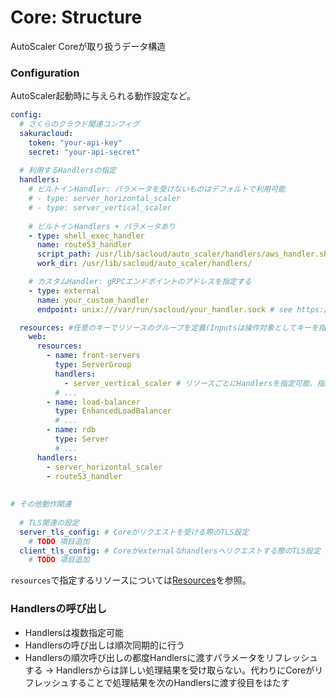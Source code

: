 # Core: Structure

AutoScaler Coreが取り扱うデータ構造

### Configuration

AutoScaler起動時に与えられる動作設定など。

```yaml
config: 
  # さくらのクラウド関連コンフィグ
  sakuracloud:
    token: "your-api-key"
    secret: "your-api-secret"
    
  # 利用するHandlersの指定  
  handlers:
    # ビルトインHandler: パラメータを受けないものはデフォルトで利用可能
    # - type: server_horizontal_scaler 
    # - type: server_vertical_scaler
    
    # ビルトインHandlers + パラメータあり
    - type: shell_exec_handler
      name: route53_handler
      script_path: /usr/lib/sacloud/auto_scaler/handlers/aws_handler.sh
      work_dir: /usr/lib/sacloud/auto_scaler/handlers/

    # カスタムHandler: gRPCエンドポイントのアドレスを指定する
    - type: external 
      name: your_custom_handler
      endpoint: unix:///var/run/sacloud/your_handler.sock # see https://github.com/grpc/grpc/blob/master/doc/naming.md

  resources: #任意のキーでリソースのグループを定義(Inputsは操作対象としてキーを指定する)
    web: 
      resources:
        - name: front-servers
          type: ServerGroup
          handlers:
            - server_vertical_scaler # リソースごとにHandlersを指定可能、指定の場合のみリソースグループへの指定を上書きする
          # ...
        - name: load-balancer
          type: EnhancedLoadBalancer
          # ...
        - name: rdb
          type: Server
          # ...
      handlers:
        - server_horizontal_scaler  
        - route53_handler
      
      
# その他動作関連
  
  # TLS関連の設定
  server_tls_config: # Coreがリクエストを受ける際のTLS設定
    # TODO 項目追加
  client_tls_config: # Coreがexternalなhandlersへリクエストする際のTLS設定
    # TODO 項目追加
```

`resources`で指定するリソースについては[Resources](resources.md)を参照。

### Handlersの呼び出し

- Handlersは複数指定可能
- Handlersの呼び出しは順次同期的に行う  
- Handlersの順次呼び出しの都度Handlersに渡すパラメータをリフレッシュする
  -> Handlersからは詳しい処理結果を受け取らない。代わりにCoreがリフレッシュすることで処理結果を次のHandlersに渡す役目をはたす